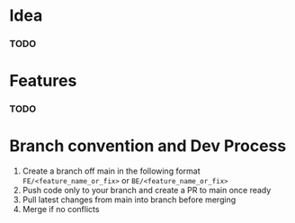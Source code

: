 # Idea
### TODO
# Features
### TODO
# Branch convention and Dev Process
1. Create a branch off main in the following format `FE/<feature_name_or_fix>` or `BE/<feature_name_or_fix>`
2. Push code only to your branch and create a PR to main once ready
4. Pull latest changes from main into branch before merging
3. Merge if no conflicts



